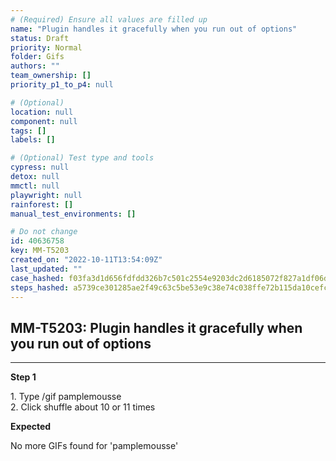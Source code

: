 ```yaml
---
# (Required) Ensure all values are filled up
name: "Plugin handles it gracefully when you run out of options"
status: Draft
priority: Normal
folder: Gifs
authors: ""
team_ownership: []
priority_p1_to_p4: null

# (Optional)
location: null
component: null
tags: []
labels: []

# (Optional) Test type and tools
cypress: null
detox: null
mmctl: null
playwright: null
rainforest: []
manual_test_environments: []

# Do not change
id: 40636758
key: MM-T5203
created_on: "2022-10-11T13:54:09Z"
last_updated: ""
case_hashed: f03fa3d1d656fdfdd326b7c501c2554e9203dc2d6185072f827a1df06d514bf6b1c34482760b3e335342e553934b6c3a
steps_hashed: a5739ce301285ae2f49c63c5be53e9c38e74c038ffe72b115da10cefcfef59127d7f606b34682a1b6835086348042c3d
---
```


<!-- (Auto-generated) Based on frontmatter's "key" and "name" -->

## MM-T5203: Plugin handles it gracefully when you run out of options

---

**Step 1**

1\. Type /gif pamplemousse\
2\. Click shuffle about 10 or 11 times

**Expected**

No more GIFs found for 'pamplemousse'

